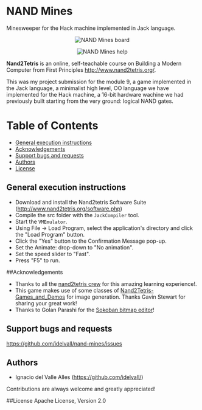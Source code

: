 # NAND Mines
Minesweeper for the Hack machine implemented in Jack language. 
<p align="center">
    <img src="https://github.com/idelvall/nand-mines/raw/master/img/nand-mines.gif" alt="NAND Mines board">
</p>

<p align="center">
    <img src="https://github.com/idelvall/nand-mines/raw/master/img/nand-mines-help.gif" alt="NAND Mines help">
</p>

**Nand2Tetris** is an online, self-teachable course on Building a Modern Computer from First Principles http://www.nand2tetris.org/.

This was my project submission for the module 9, a game implemented in the Jack language, a minimalist high level, OO language we have implemented for the Hack machine, a 16-bit hardware wachine we had previously built starting from the very ground: logical NAND gates.


Table of Contents
=================
* [General execution instructions](#general-execution-instructions)
* [Acknowledgements](#acknowledgements)
* [Support bugs and requests](#support-bugs-and-requests)
* [Authors](#authors)
* [License](#license)

## General execution instructions

 - Download and install the Nand2tetris Software Suite (http://www.nand2tetris.org/software.php)
 - Compile the src folder with the `JackCompiler` tool.
 - Start the `VMEmulator`.
 - Using File -> Load Program, select the application's directory and click the "Load Program" button.
 - Click the "Yes" button to the Confirmation Message pop-up.
 - Set the Animate: drop-down to "No animation".
 - Set the speed slider to "Fast".
 - Press "F5" to run.
 
##Acknowledgements
- Thanks to all the [nand2tetris crew](http://www.nand2tetris.org/team.php) for this amazing learning experience!.
- This game makes use of some classes of [Nand2Tetris-Games_and_Demos](https://github.com/gav-/Nand2Tetris-Games_and_Demos) for image generation. Thanks Gavin Stewart for sharing your great work!
- Thanks to Golan Parashi for the [Sokoban bitmap editor](https://github.com/idelvall/nand-mines/tree/master/tools/BitmapEditor)!

## Support bugs and requests
https://github.com/idelvall/nand-mines/issues

## Authors

- Ignacio del Valle Alles (<https://github.com/idelvall/>)

Contributions are always welcome and greatly appreciated!

##License
Apache License, Version 2.0


